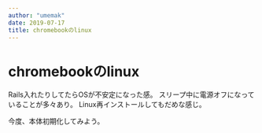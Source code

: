 ```yaml
---
author: "umemak"
date: 2019-07-17
title: chromebookのlinux
---
```


# chromebookのlinux

Rails入れたりしてたらOSが不安定になった感。
スリープ中に電源オフになっていることが多々あり。
Linux再インストールしてもだめな感じ。

今度、本体初期化してみよう。

